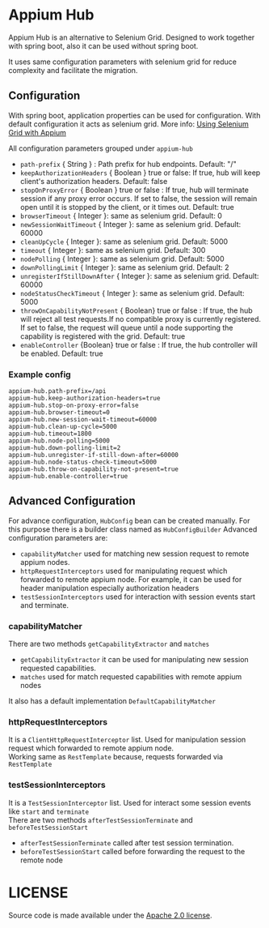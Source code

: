 # Appium Hub

Appium Hub is an alternative to Selenium Grid. Designed to work together with spring boot, also it can be used without
spring boot.

It uses same configuration parameters with selenium grid for reduce complexity and facilitate the migration.

## Configuration

With spring boot, application properties can be used for configuration. With default configuration it acts as selenium
grid. More info: [Using Selenium Grid with Appium](http://appium.io/docs/en/advanced-concepts/grid/)

All configuration parameters grouped under `appium-hub`

* `path-prefix` { String } : Path prefix for hub endpoints. Default: "/"
* `keepAuthorizationHeaders` { Boolean } true or false: If true, hub will keep client's authorization headers. Default:
  false
* `stopOnProxyError` { Boolean } true or false : If true, hub will terminate session if any proxy error occurs. If set
  to false, the session will remain open until it is stopped by the client, or it times out. Default: true
* `browserTimeout` { Integer }: same as selenium grid. Default: 0
* `newSessionWaitTimeout` { Integer }: same as selenium grid. Default: 60000
* `cleanUpCycle` { Integer }: same as selenium grid. Default: 5000
* `timeout` { Integer }: same as selenium grid. Default: 300
* `nodePolling` { Integer }: same as selenium grid. Default: 5000
* `downPollingLimit` { Integer }: same as selenium grid. Default: 2
* `unregisterIfStillDownAfter` { Integer }: same as selenium grid. Default: 60000
* `nodeStatusCheckTimeout` { Integer }: same as selenium grid. Default: 5000
* `throwOnCapabilityNotPresent` { Boolean} true or false : If true, the hub will reject all test requests.If no
  compatible proxy is currently registered. If set to false, the request will queue until a node supporting the
  capability is registered with the grid. Default: true
* `enableController` {Boolean} true or false : If true, the hub controller will be enabled. Default: true
### Example config
```shell
appium-hub.path-prefix=/api
appium-hub.keep-authorization-headers=true
appium-hub.stop-on-proxy-error=false
appium-hub.browser-timeout=0
appium-hub.new-session-wait-timeout=60000
appium-hub.clean-up-cycle=5000
appium-hub.timeout=1800
appium-hub.node-polling=5000
appium-hub.down-polling-limit=2
appium-hub.unregister-if-still-down-after=60000
appium-hub.node-status-check-timeout=5000
appium-hub.throw-on-capability-not-present=true
appium-hub.enable-controller=true
```

## Advanced Configuration

For advance configuration, `HubConfig` bean can be created manually. For this purpose there is a builder class named
as `HubConfigBuilder`
Advanced configuration parameters are:

* `capabilityMatcher` used for matching new session request to remote appium nodes.
* `httpRequestInterceptors` used for manipulating request which forwarded to remote appium node. For example, it can be
  used for header manipulation especially authorization headers
* `testSessionInterceptors` used for interaction with session events start and terminate.

### capabilityMatcher

There are two methods `getCapabilityExtractor` and `matches`

* `getCapabilityExtractor` it can be used for manipulating new session requested capabilities.
* `matches` used for match requested capabilities with remote appium nodes

It also has a default implementation `DefaultCapabilityMatcher`

### httpRequestInterceptors
It is a `ClientHttpRequestInterceptor` list. Used for manipulation session request which forwarded to remote appium node.\
Working same as `RestTemplate` because, requests forwarded via `RestTemplate`

### testSessionInterceptors
It is a `TestSessionInterceptor` list. Used for interact some session events like `start` and `terminate`\
There are two methods `afterTestSessionTerminate` and `beforeTestSessionStart`

* `afterTestSessionTerminate` called after test session termination.
* `beforeTestSessionStart` called before forwarding the request to the remote node


# LICENSE

Source code is made available under the [Apache 2.0 license](http://www.apache.org/licenses/LICENSE-2.0.txt).
